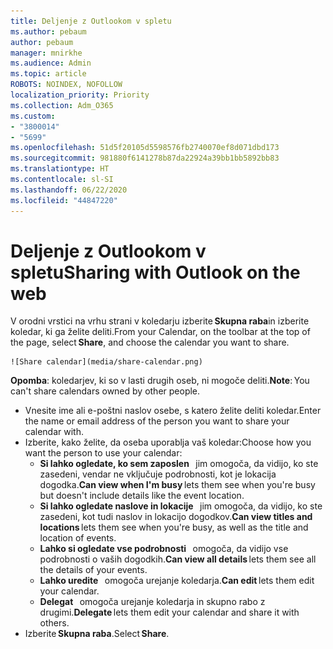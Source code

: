 ```yaml
---
title: Deljenje z Outlookom v spletu
ms.author: pebaum
author: pebaum
manager: mnirkhe
ms.audience: Admin
ms.topic: article
ROBOTS: NOINDEX, NOFOLLOW
localization_priority: Priority
ms.collection: Adm_O365
ms.custom:
- "3800014"
- "5699"
ms.openlocfilehash: 51d5f20105d5598576fb2740070ef8d071dbd173
ms.sourcegitcommit: 981880f6141278b87da22924a39bb1bb5892bb83
ms.translationtype: HT
ms.contentlocale: sl-SI
ms.lasthandoff: 06/22/2020
ms.locfileid: "44847220"
---
```

# <a name="sharing-with-outlook-on-the-web"></a><span data-ttu-id="7eb4c-102">Deljenje z Outlookom v spletu</span><span class="sxs-lookup"><span data-stu-id="7eb4c-102">Sharing with Outlook on the web</span></span>

<span data-ttu-id="7eb4c-103">V orodni vrstici na vrhu strani v koledarju izberite **Skupna raba**in izberite koledar, ki ga želite deliti.</span><span class="sxs-lookup"><span data-stu-id="7eb4c-103">From your Calendar, on the toolbar at the top of the page, select **Share**, and choose the calendar you want to share.</span></span>

    ![Share calendar](media/share-calendar.png)

<span data-ttu-id="7eb4c-104">**Opomba**: koledarjev, ki so v lasti drugih oseb, ni mogoče deliti.</span><span class="sxs-lookup"><span data-stu-id="7eb4c-104">**Note**: You can't share calendars owned by other people.</span></span>

- <span data-ttu-id="7eb4c-105">Vnesite ime ali e-poštni naslov osebe, s katero želite deliti koledar.</span><span class="sxs-lookup"><span data-stu-id="7eb4c-105">Enter the name or email address of the person you want to share your calendar with.</span></span>
- <span data-ttu-id="7eb4c-106">Izberite, kako želite, da oseba uporablja vaš koledar:</span><span class="sxs-lookup"><span data-stu-id="7eb4c-106">Choose how you want the person to use your calendar:</span></span>
    - <span data-ttu-id="7eb4c-107">**Si lahko ogledate, ko sem zaposlen**   jim omogoča, da vidijo, ko ste zasedeni, vendar ne vključuje podrobnosti, kot je lokacija dogodka.</span><span class="sxs-lookup"><span data-stu-id="7eb4c-107">**Can view when I'm busy** lets them see when you're busy but doesn't include details like the event location.</span></span>
    - <span data-ttu-id="7eb4c-108">**Si lahko ogledate naslove in lokacije**   jim omogoča, da vidijo, ko ste zasedeni, kot tudi naslov in lokacijo dogodkov.</span><span class="sxs-lookup"><span data-stu-id="7eb4c-108">**Can view titles and locations** lets them see when you're busy, as well as the title and location of events.</span></span>
    - <span data-ttu-id="7eb4c-109">**Lahko si ogledate vse podrobnosti**   omogoča, da vidijo vse podrobnosti o vaših dogodkih.</span><span class="sxs-lookup"><span data-stu-id="7eb4c-109">**Can view all details** lets them see all the details of your events.</span></span>
    - <span data-ttu-id="7eb4c-110">**Lahko uredite**   omogoča urejanje koledarja.</span><span class="sxs-lookup"><span data-stu-id="7eb4c-110">**Can edit** lets them edit your calendar.</span></span>
    - <span data-ttu-id="7eb4c-111">**Delegat**   omogoča urejanje koledarja in skupno rabo z drugimi.</span><span class="sxs-lookup"><span data-stu-id="7eb4c-111">**Delegate** lets them edit your calendar and share it with others.</span></span>
- <span data-ttu-id="7eb4c-112">Izberite **Skupna raba**.</span><span class="sxs-lookup"><span data-stu-id="7eb4c-112">Select **Share**.</span></span>
